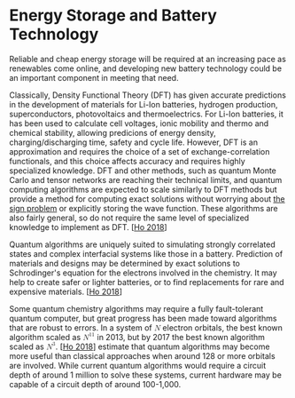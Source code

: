 # Energy Storage and Battery Technology

Reliable and cheap energy storage will be required at an increasing pace as renewables come online, and developing new battery technology could be an important component in meeting that need.

Classically, Density Functional Theory (DFT) has given accurate predictions in the development of materials for Li-Ion batteries, hydrogen production, superconductors, photovoltaics and thermoelectrics. For Li-Ion batteries, it has been used to calculate cell voltages, ionic mobility and thermo and chemical stability, allowing predicions of energy density, charging/discharging time, safety and cycle life. However, DFT is an approximation and requires the choice of a set of exchange-correlation functionals, and this choice affects accuracy and requires highly specialized knowledge. DFT and other methods, such as quantum Monte Carlo and tensor networks are reaching their technical limits, and quantum computing algorithms are expected to scale similarly to DFT methods but provide a method for computing exact solutions without worrying about [the sign problem](https://en.wikipedia.org/wiki/Numerical_sign_problem) or explicitly storing the wave function. These algorithms are also fairly general, so do not require the same level of specialized knowledge to implement as DFT. [[Ho 2018](https://doi.org/10.1016/j.joule.2018.04.021)]

Quantum algorithms are uniquely suited to simulating strongly correlated states and complex interfacial systems like those in a battery. Prediction of materials and designs may be determined by exact solutions to Schrodinger's equation for the electrons involved in the chemistry. It may help to create safer or lighter batteries, or to find replacements for rare and expensive materials. [[Ho 2018](https://doi.org/10.1016/j.joule.2018.04.021)]

Some quantum chemistry algorithms may require a fully fault-tolerant quantum computer, but great progress has been made toward algorithms that are robust to errors. In a system of <math><mi>N</mi></math> electron orbitals, the best known algorithm scaled as <math><msup><mi>N</mi><mn>11</mn></msup></math> in 2013, but by 2017 the best known algorithm scaled as <math><msup><mi>N</mi><mn>3</mn></msup></math>. [[Ho 2018](https://doi.org/10.1016/j.joule.2018.04.021)] estimate that quantum algorithms may become more useful than classical approaches when around 128 or more orbitals are involved. While current quantum algorithms would require a circuit depth of around 1 million to solve these systems, current hardware may be capable of a circuit depth of around 100-1,000.

<script>MathJax.typeset();</script>
